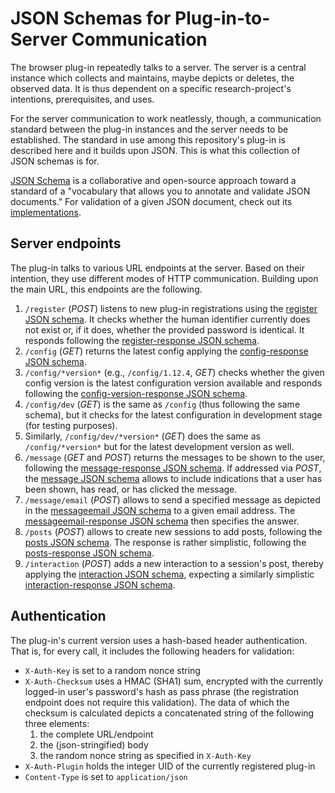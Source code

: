 # JSON Schemas for Plug-in-to-Server Communication

The browser plug-in repeatedly talks to a server. The server is a central instance which collects and maintains, maybe depicts or deletes, the observed data. It is thus dependent on a specific research-project's intentions, prerequisites, and uses. 

For the server communication to work neatlessly, though, a communication standard between the plug-in instances and the server needs to be established. The standard in use among this repository's plug-in is described here and it builds upon JSON. This is what this collection of JSON schemas is for.

[JSON Schema](https://json-schema.org/) is a collaborative and open-source approach toward a standard of a "vocabulary that allows you to annotate and validate JSON documents."  For validation of a given JSON document, check out its [implementations](https://json-schema.org/implementations.html).

## Server endpoints

The plug-in talks to various URL endpoints at the server. Based on their intention, they use different modes of HTTP communication. Building upon the main URL, this endpoints are the following.

1. `/register` (_POST_) listens to new plug-in registrations using the [register JSON schema](register.json). It checks whether the human identifier currently does not exist or, if it does, whether the provided password is identical. It responds following the [register-response JSON schema](register_response.json).
1. `/config` (_GET_) returns the latest config applying the [config-response JSON schema](config_response.json).
1. `/config/*version*` (e.g., `/config/1.12.4`, _GET_) checks whether the given config version is the latest configuration version available and responds following the [config-version-response JSON schema](configversion_response.json). 
1. `/config/dev` (_GET_) is the same as `/config` (thus following the same schema), but it checks for the latest configuration in development stage (for testing purposes).
1. Similarly, `/config/dev/*version*` (_GET_) does the same as `/config/*version*` but for the latest development version as well.
1. `/message` (_GET_ and _POST_) returns the messages to be shown to the user, following the [message-response JSON schema](message_response.json). If addressed via _POST_, the [message JSON schema](message.json) allows to include indications that a user has been shown, has read, or has clicked the message.
1. `/message/email` (_POST_) allows to send a specified message as depicted in the [messageemail JSON schema](emailmessage.json) to a given email address. The [messageemail-response JSON schema](emailmessage_response.json) then specifies the answer.
1. `/posts` (_POST_) allows to create new sessions to add posts, following the [posts JSON schema](posts.json). The response is rather simplistic, following the [posts-response JSON schema](posts_response.json).
1. `/interaction` (_POST_) adds a new interaction to a session's post, thereby applying the [interaction JSON schema](interaction.json), expecting a similarly simplistic [interaction-response JSON schema](interaction_response.json).

## Authentication

The plug-in's current version uses a hash-based header authentication. That is, for every call, it includes the following headers for validation:
- `X-Auth-Key` is set to a random nonce string
- `X-Auth-Checksum` uses a HMAC (SHA1) sum, encrypted with the currently logged-in user's password's hash as pass phrase (the registration endpoint does not require this validation). The data of which the checksum is calculated depicts a concatenated string of the following three elements: 
    1. the complete URL/endpoint
    1. the (json-stringified) body
    1. the random nonce string as specified in `X-Auth-Key`
- `X-Auth-Plugin` holds the integer UID of the currently registered plug-in
- `Content-Type` is set to `application/json`
